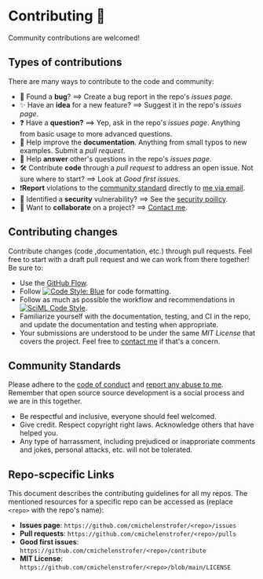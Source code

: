 # Contributing 🎊
Community contributions are welcomed!

## Types of contributions
There are many ways to contribute to the code and community: 
  - 🐛 Found a **bug**? ==> Create a bug report in the repo's *issues page*.
  - ✨ Have an **idea** for a new feature? ==> Suggest it in the repo's *issues page*.
  - ❓ Have a **question?** ==> Yep, ask in the repo's *issues page*. Anything from basic usage to more advanced questions.
  - 📜 Help improve the **documentation**. Anything from small typos to new examples. Submit a *pull request*.
  - 💬 Help **answer** other's questions in the repo's *issues page*.
  - 🛠 Contribute **code** through a *pull request* to address an open issue. Not sure where to start? ==> Look at *Good first issues*. 
  - ❗**Report** violations to the [community standard](CODE_OF_CONDUCT.md) directly to [me via email](mailto:c.michelen.strofer@gmail.com?subject=[GitHub]%20Community%20Violation). 
  - 🚨 Identified a **security** vulnerability? ==> See the [security poilicy](/security). 
  - 👯 Want to **collaborate** on a project? ==> [Contact me](mailto:c.michelen.strofer@gmail.com).

## Contributing changes 
Contribute changes (code ,documentation, etc.) through pull requests. 
Feel free to start with a draft pull request and we can work from there together! 
Be sure to: 
  - Use the [GitHub Flow](https://docs.github.com/en/get-started/quickstart/github-flow).
  - Follow [![Code Style: Blue](https://img.shields.io/badge/code%20style-blue-4495d1.svg)](https://github.com/invenia/BlueStyle) for code formatting. 
  - Follow as much as possible the workflow and recommendations in [![SciML Code Style](https://img.shields.io/static/v1?label=code%20style&message=SciML&color=9558b2&labelColor=389826)](https://github.com/SciML/SciMLStyle).
  - Familiarize yourself with the documentation, testing, and CI in the repo, and update the documentation and testing when appropriate. 
  - Your submissions are understood to be under the same *MIT License* that covers the project. Feel free to [contact me](mailto:c.michelen.strofer@gmail.com) if that's a concern. 
  
## Community Standards
Please adhere to the [code of conduct](CODE_OF_CONDUCT.md) and [report any abuse to me](mailto:c.michelen.strofer@gmail.com). 
Remember that open source source development is a social process and we are in this together. 
  - Be respectful and inclusive, everyone should feel welcomed. 
  - Give credit. Respect copyright right laws. Acknowledge others that have helped you. 
  - Any type of harrassment, including prejudiced or inapproriate comments and jokes, personal attacks, etc. will not be tolerated. 

## Repo-scpecific Links
This document describes the contributing guidelines for all my repos. The mentioned resources for a specific repo can be accessed as (replace `<repo>` with the repo's name): 
  - **Issues page**: `https://github.com/cmichelenstrofer/<repo>/issues`
  - **Pull requests**: `https://github.com/cmichelenstrofer/<repo>/pulls`
  - **Good first issues**: `https://github.com/cmichelenstrofer/<repo>/contribute`
  - **MIT License**: `https://github.com/cmichelenstrofer/<repo>/blob/main/LICENSE`
